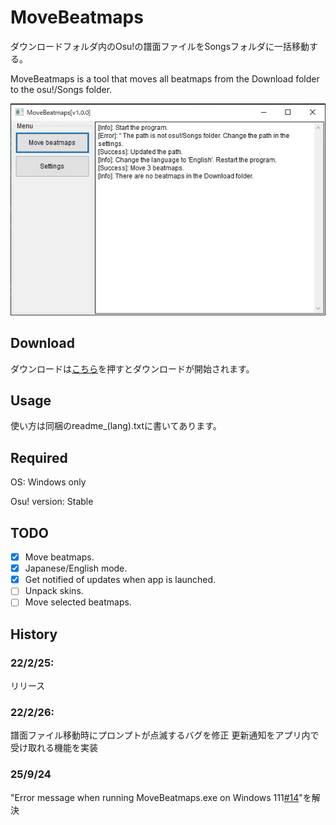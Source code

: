 # MoveBeatmaps
ダウンロードフォルダ内のOsu!の譜面ファイルをSongsフォルダに一括移動する。

MoveBeatmaps is a tool that moves all beatmaps from the Download folder to the osu!/Songs folder.

![](img/main_window.jpg)

## Download
ダウンロードは[こちら](https://github.com/KerorinNorthFox/Move_Osu_Beatmaps/releases/latest/download/MoveBeatmaps-v1.2.0-release.zip)を押すとダウンロードが開始されます。

## Usage
使い方は同梱のreadme_(lang).txtに書いてあります。

## Required
OS: Windows only

Osu! version: Stable

## TODO
- [x] Move beatmaps.
- [x] Japanese/English mode.
- [x] Get notified of updates when app is launched.
- [ ] Unpack skins.
- [ ] Move selected beatmaps.

## History
### 22/2/25: 
リリース

### 22/2/26:
譜面ファイル移動時にプロンプトが点滅するバグを修正
更新通知をアプリ内で受け取れる機能を実装

### 25/9/24
"Error message when running MoveBeatmaps.exe on Windows 111[#14](https://github.com/KerorinNorthFox/Move_Osu_Beatmaps/issues/14)"を解決



